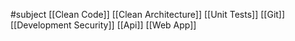 #subject
[[Clean Code]]
[[Clean Architecture]]
[[Unit Tests]]
[[Git]]
[[Development Security]]
[[Api]]
[[Web App]]